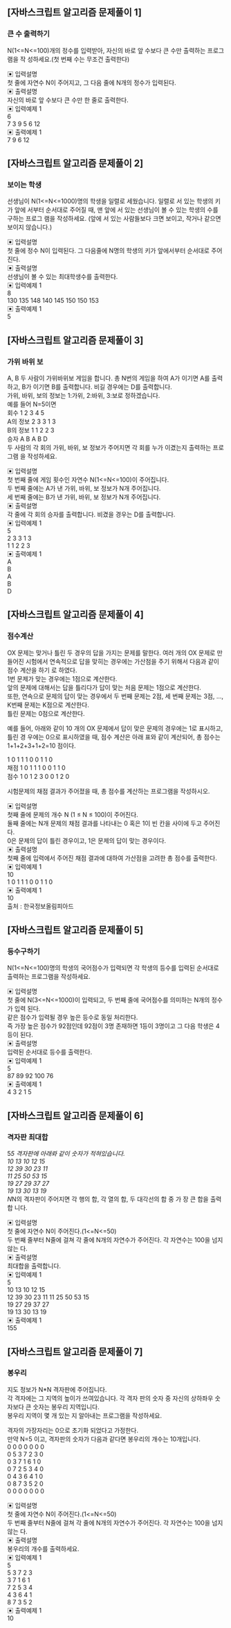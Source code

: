 
## [자바스크립트 알고리즘 문제풀이 1]

### 큰 수 출력하기
N(1<=N<=100)개의 정수를 입력받아, 자신의 바로 앞 수보다 큰 수만 출력하는 프로그램을 작
성하세요.(첫 번째 수는 무조건 출력한다) 

▣ 입력설명  
첫 줄에 자연수 N이 주어지고, 그 다음 줄에 N개의 정수가 입력된다.  
▣ 출력설명  
자신의 바로 앞 수보다 큰 수만 한 줄로 출력한다.  
▣ 입력예제 1   
6  
7 3 9 5 6 12  
▣ 출력예제 1   
7 9 6 12  

## [자바스크립트 알고리즘 문제풀이 2]

### 보이는 학생
선생님이 N(1<=N<=1000)명의 학생을 일렬로 세웠습니다. 일렬로 서 있는 학생의 키가 앞에
서부터 순서대로 주어질 때, 맨 앞에 서 있는 선생님이 볼 수 있는 학생의 수를 구하는 프로그
램을 작성하세요.   (앞에 서 있는 사람들보다 크면 보이고, 작거나 같으면 보이지 않습니다.)  

▣ 입력설명  
첫 줄에 정수 N이 입력된다. 그 다음줄에 N명의 학생의 키가 앞에서부터 순서대로 주어진다.  
▣ 출력설명  
선생님이 볼 수 있는 최대학생수를 출력한다.  
▣ 입력예제 1   
8  
130 135 148 140 145 150 150 153   
▣ 출력예제 1  
5  

## [자바스크립트 알고리즘 문제풀이 3]

### 가위 바위 보  
A, B 두 사람이 가위바위보 게임을 합니다. 총 N번의 게임을 하여 A가 이기면 A를 출력하고, 
B가 이기면 B를 출력합니다. 비길 경우에는 D를 출력합니다.   
가위, 바위, 보의 정보는 1:가위, 2:바위, 3:보로 정하겠습니다.  
예를 들어 N=5이면  
회수 1 2 3 4 5  
A의 정보 2 3 3 1 3  
B의 정보 1 1 2 2 3  
승자 A B A B D  
두 사람의 각 회의 가위, 바위, 보 정보가 주어지면 각 회를 누가 이겼는지 출력하는 프로그램
을 작성하세요.  

▣ 입력설명  
첫 번째 줄에 게임 횟수인 자연수 N(1<=N<=100)이 주어집니다.  
두 번째 줄에는 A가 낸 가위, 바위, 보 정보가 N개 주어집니다.  
세 번째 줄에는 B가 낸 가위, 바위, 보 정보가 N개 주어집니다.  
▣ 출력설명  
각 줄에 각 회의 승자를 출력합니다. 비겼을 경우는 D를 출력합니다.  
▣ 입력예제 1   
5  
2 3 3 1 3  
1 1 2 2 3  
▣ 출력예제 1  
A  
B   
A  
B  
D  

## [자바스크립트 알고리즘 문제풀이 4]

### 점수계산
OX 문제는 맞거나 틀린 두 경우의 답을 가지는 문제를 말한다. 여러 개의 OX 문제로 만들어진 
시험에서 연속적으로 답을 맞히는 경우에는 가산점을 주기 위해서 다음과 같이 점수 계산을 하기
로 하였다.  
 1번 문제가 맞는 경우에는 1점으로 계산한다.   
앞의 문제에 대해서는 답을 틀리다가 
답이 맞는 처음 문제는 1점으로 계산한다.   
또한, 연속으로 문제의 답이 맞는 경우에서 두 번째 
문제는 2점, 세 번째 문제는 3점, ..., K번째 문제는 K점으로 계산한다.   
틀린 문제는 0점으로 계산한다.  

예를 들어, 아래와 같이 10 개의 OX 문제에서 답이 맞은 문제의 경우에는 1로 표시하고, 틀린 경
우에는 0으로 표시하였을 때, 점수 계산은 아래 표와 같이 계산되어, 총 점수는 
1+1+2+3+1+2=10 점이다.  

 1 0 1 1 1 0 0 1 1 0  
채점 1 0 1 1 1 0 0 1 1 0   
점수 1 0 1 2 3 0 0 1 2 0  

시험문제의 채점 결과가 주어졌을 때, 총 점수를 계산하는 프로그램을 작성하시오.   

▣ 입력설명  
첫째 줄에 문제의 개수 N (1 ≤ N ≤ 100)이 주어진다.   
둘째 줄에는 N개 문제의 채점 결과를 나타내는 0 혹은 1이 빈 칸을 사이에 두고 주어진다.   
0은 문제의 답이 틀린 경우이고, 1은 문제의 
답이 맞는 경우이다.  
▣ 출력설명  
첫째 줄에 입력에서 주어진 채점 결과에 대하여 가산점을 고려한 총 점수를 출력한다.   
▣ 입력예제 1   
10  
1 0 1 1 1 0 0 1 1 0  
▣ 출력예제 1  
10  
출처 : 한국정보올림피아드  

## [자바스크립트 알고리즘 문제풀이 5]

### 등수구하기
N(1<=N<=100)명의 학생의 국어점수가 입력되면 각 학생의 등수를 입력된 순서대로 출력하는 
프로그램을 작성하세요.  

▣ 입력설명  
첫 줄에 N(3<=N<=1000)이 입력되고, 두 번째 줄에 국어점수를 의미하는 N개의 정수가 입력
된다.   
같은 점수가 입력될 경우 높은 등수로 동일 처리한다.   
즉 가장 높은 점수가 92점인데 
92점이 3명 존재하면 1등이 3명이고 그 다음 학생은 4등이 된다.  
▣ 출력설명  
입력된 순서대로 등수를 출력한다.  
▣ 입력예제 1   
5  
87 89 92 100 76  
▣ 출력예제 1  
4 3 2 1 5  

## [자바스크립트 알고리즘 문제풀이 6]

### 격자판 최대합  
5*5 격자판에 아래롸 같이 숫자가 적혀있습니다.   
10 13 10 12 15  
12 39 30 23 11  
11 25 50 53 15  
19 27 29 37 27  
19 13 30 13 19  
N*N의 격자판이 주어지면 각 행의 합, 각 열의 합, 두 대각선의 합 중 가 장 큰 합을 출력합
니다.  

▣ 입력설명  
첫 줄에 자연수 N이 주어진다.(1<=N<=50)   
두 번째 줄부터 N줄에 걸쳐 각 줄에 N개의 자연수가 주어진다. 각 자연수는 100을 넘지 않는
다.   
▣ 출력설명  
최대합을 출력합니다.  
▣ 입력예제 1   
5  
10 13 10 12 15  
12 39 30 23 11 
11 25 50 53 15  
19 27 29 37 27  
19 13 30 13 19  
▣ 출력예제 1  
155  

## [자바스크립트 알고리즘 문제풀이 7]

### 봉우리
지도 정보가 N*N 격자판에 주어집니다.   
각 격자에는 그 지역의 높이가 쓰여있습니다. 
각 격자
판의 숫자 중 자신의 상하좌우 숫자보다 큰 숫자는 봉우리 지역입니다.  
봉우리 지역이 몇 개 
있는 지 알아내는 프로그램을 작성하세요.  

격자의 가장자리는 0으로 초기화 되었다고 가정한다.  
만약 N=5 이고, 격자판의 숫자가 다음과 같다면 봉우리의 개수는 10개입니다.  
0 0 0 0 0 0 0  
0 5 3 7 2 3 0  
0 3 7 1 6 1 0  
0 7 2 5 3 4 0  
0 4 3 6 4 1 0  
0 8 7 3 5 2 0  
0 0 0 0 0 0 0  

▣ 입력설명  
첫 줄에 자연수 N이 주어진다.(1<=N<=50)   
두 번째 줄부터 N줄에 걸쳐 각 줄에 N개의 자연수가 주어진다. 각 자연수는 100을 넘지 않는
다.   
▣ 출력설명  
봉우리의 개수를 출력하세요.  
▣ 입력예제 1   
5  
5 3 7 2 3  
3 7 1 6 1  
7 2 5 3 4  
4 3 6 4 1  
8 7 3 5 2  
▣ 출력예제 1  
10  